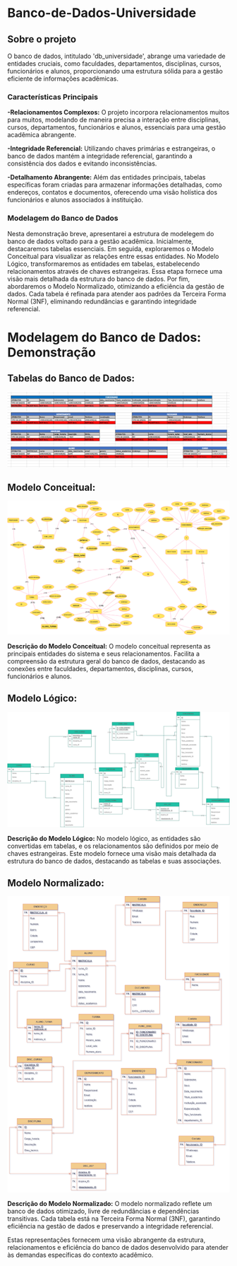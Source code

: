 # Banco-de-Dados-Universidade


## Sobre o projeto

O banco de dados, intitulado 'db_universidade', abrange uma variedade de entidades cruciais, como faculdades, departamentos, disciplinas, cursos, funcionários e alunos, proporcionando uma estrutura sólida para a gestão eficiente de informações acadêmicas.

### Características Principais

**-Relacionamentos Complexos:**
O projeto incorpora relacionamentos muitos para muitos, modelando de maneira precisa a interação entre disciplinas, cursos, departamentos, funcionários e alunos, essenciais para uma gestão acadêmica abrangente.

**-Integridade Referencial:**
Utilizando chaves primárias e estrangeiras, o banco de dados mantém a integridade referencial, garantindo a consistência dos dados e evitando inconsistências.

**-Detalhamento Abrangente:**
Além das entidades principais, tabelas específicas foram criadas para armazenar informações detalhadas, como endereços, contatos e documentos, oferecendo uma visão holística dos funcionários e alunos associados à instituição.

### Modelagem do Banco de Dados

Nesta demonstração breve, apresentarei a estrutura de modelegem do banco de dados voltado para a gestão acadêmica. Inicialmente, destacaremos tabelas essenciais. Em seguida, exploraremos o Modelo Conceitual para visualizar as relações entre essas entidades.
No Modelo Lógico, transformaremos as entidades em tabelas, estabelecendo relacionamentos através de chaves estrangeiras. Essa etapa fornece uma visão mais detalhada da estrutura do banco de dados.
Por fim, abordaremos o Modelo Normalizado, otimizando a eficiência da gestão de dados. Cada tabela é refinada para atender aos padrões da Terceira Forma Normal (3NF), eliminando redundâncias e garantindo integridade referencial.

# Modelagem do Banco de Dados: Demonstração

## Tabelas do Banco de Dados:

![Tabelas](https://github.com/1GM1910/Banco-de-Dados-Universidade/blob/main/diagramas/TABELAS.png?raw=true)

## Modelo Conceitual:

![Modelo Conceitual](https://github.com/1GM1910/Banco-de-Dados-Universidade/blob/main/diagramas/MODELO_CONCEITUAL.drawio.png?raw=true)

**Descrição do Modelo Conceitual:**
O modelo conceitual representa as principais entidades do sistema e seus relacionamentos. Facilita a compreensão da estrutura geral do banco de dados, destacando as conexões entre faculdades, departamentos, disciplinas, cursos, funcionários e alunos.

## Modelo Lógico:

![Modelo Lógico](https://github.com/1GM1910/Banco-de-Dados-Universidade/blob/main/diagramas/MODELO_LOGICO.drawio.png?raw=true)

**Descrição do Modelo Lógico:**
No modelo lógico, as entidades são convertidas em tabelas, e os relacionamentos são definidos por meio de chaves estrangeiras. Este modelo fornece uma visão mais detalhada da estrutura do banco de dados, destacando as tabelas e suas associações.

## Modelo Normalizado:

![Modelo Normalizado](https://github.com/1GM1910/Banco-de-Dados-Universidade/blob/main/diagramas/MODELO_NORMALIZADO.drawio.png?raw=true)

**Descrição do Modelo Normalizado:**
O modelo normalizado reflete um banco de dados otimizado, livre de redundâncias e dependências transitivas. Cada tabela está na Terceira Forma Normal (3NF), garantindo eficiência na gestão de dados e preservando a integridade referencial.

Estas representações fornecem uma visão abrangente da estrutura, relacionamentos e eficiência do banco de dados desenvolvido para atender às demandas específicas do contexto acadêmico.

